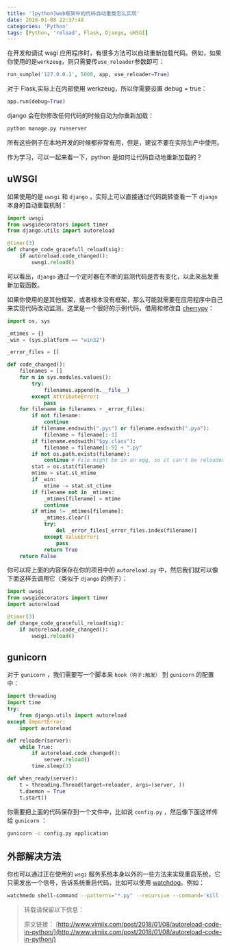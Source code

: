 ```yaml
---
title: '[python]web框架中的代码自动重载怎么实现'
date: 2018-01-08 22:37:48
categories: 'Python'
tags: [Python, 'reload', Flask, Django, uWSGI]
---
```


在开发和调试 wsgi 应用程序时，有很多方法可以自动重新加载代码。例如，如果你使用的是`werkzeug`，则只需要传`use_reloader`参数即可：

```python
run_sumple('127.0.0.1', 5000, app, use_reloader=True)
```

对于 Flask,实际上在内部使用 werkzeug，所以你需要设置 debug = true：

```python
app.run(debug=True)
```

django 会在你修改任何代码的时候自动为你重新加载：

```python
python manage.py runserver
```

所有这些例子在本地开发的时候都非常有用，但是，建议不要在实际生产中使用。

作为学习，可以一起来看一下，python 是如何让代码自动地重新加载的？

<!--more-->

## uWSGI

如果使用的是 `uwsgi` 和 `django` ，实际上可以直接通过代码跳转查看一下 `django` 本身的自动重载机制：

```python
import uwsgi
from uwsgidecorators import timer
from django.utils import autoreload

@timer(3)
def change_code_gracefull_reload(sig):
    if autoreload.code_changed():
        uwsgi.reload()
```

可以看出，`django` 通过一个定时器在不断的监测代码是否有变化，以此来出发重新加载函数。

如果你使用的是其他框架，或者根本没有框架，那么可能就需要在应用程序中自己来实现代码改动监测。这里是一个很好的示例代码，借用和修改自 [cherrypy](http://cherrypy.org/)：

```python
import os, sys

_mtimes = {}
_win = (sys.platform == "win32")

_error_files = []

def code_changed():
    filenames = []
    for m in sys.modules.values():
        try:
            filenames.append(m.__file__)
        except AttributeError:
            pass
    for filename in filenames + _error_files:
        if not filename:
            continue
        if filename.endswith(".pyc") or filename.endswith(".pyo"):
            filename = filename[:-1]
        if filename.endswith("$py.class"):
            filename = filename[:-9] + ".py"
        if not os.path.exists(filename):
            continue # File might be in an egg, so it can't be reloaded.
        stat = os.stat(filename)
        mtime = stat.st_mtime
        if _win:
            mtime -= stat.st_ctime
        if filename not in _mtimes:
            _mtimes[filename] = mtime
            continue
        if mtime != _mtimes[filename]:
            _mtimes.clear()
            try:
                del _error_files[_error_files.index(filename)]
            except ValueError:
                pass
            return True
    return False
```

你可以将上面的内容保存在你的项目中的 `autoreload.py` 中，然后我们就可以像下面这样去调用它（类似于 `django` 的例子）：

```python
import uwsgi
from uwsgidecorators import timer
import autoreload

@timer(3)
def change_code_gracefull_reload(sig):
    if autoreload.code_changed():
        uwsgi.reload()
```

## gunicorn

对于 `gunicorn` ，我们需要写一个脚本来 `hook（钩子:触发）` 到 `gunicorn` 的配置中：

```python
import threading
import time
try:
    from django.utils import autoreload
except ImportError:
    import autoreload

def reloader(server):
    while True:
        if autoreload.code_changed():
            server.reload()
        time.sleep(3)

def when_ready(server):
    t = threading.Thread(target=reloader, args=(server, ))
    t.daemon = True
    t.start()
```

你需要把上面的代码保存到一个文件中，比如说 `config.py` ，然后像下面这样传给 `gunicorn` ：

```bash
gunicorn -c config.py application
```

## 外部解决方法

你也可以通过正在使用的 `wsgi` 服务系统本身以外的一些方法来实现重启系统，它只需发出一个信号，告诉系统重启代码，比如可以使用 [watchdog](https://github.com/gorakhargosh/watchdog)。例如：

```bash
watchmedo shell-command --patterns="*.py" --recursive --command='kill -HUP `cat /tmp/gunicorn.pid`' /path/to/project/
```

> 转载请保留以下信息：
>
> 原文链接： [http://www.vimiix.com/post/2018/01/08/autoreload-code-in-python/](http://www.vimiix.com/post/2018/01/08/autoreload-code-in-python/)

